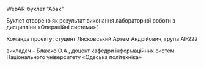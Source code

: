 WebAR-буклет "Абак"

Буклет створено як результат виконання лабораторної роботи з дисципліни «Операційні системи»"

Команда проєкту:
студент Лясковський Артем Андрійович, група АІ-222

викладач – Блажко О.А., доцент кафедри інформаційних систем Національного
університету «Одеська політехніка»
